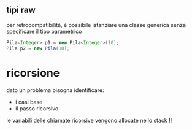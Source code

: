 ## tipi raw
per retrocompatibilità, è possibile istanziare una classe generica senza specificare il tipo parametrico
```java
Pila<Integer> p1 = new Pila<Integer>(10);
Pila p2 = new Pila(10);
```

# ricorsione
dato un problema bisogna identificare:
- i casi base
- il passo ricorsivo

le variabili delle chiamate ricorsive vengono allocate nello stack  !!


## 